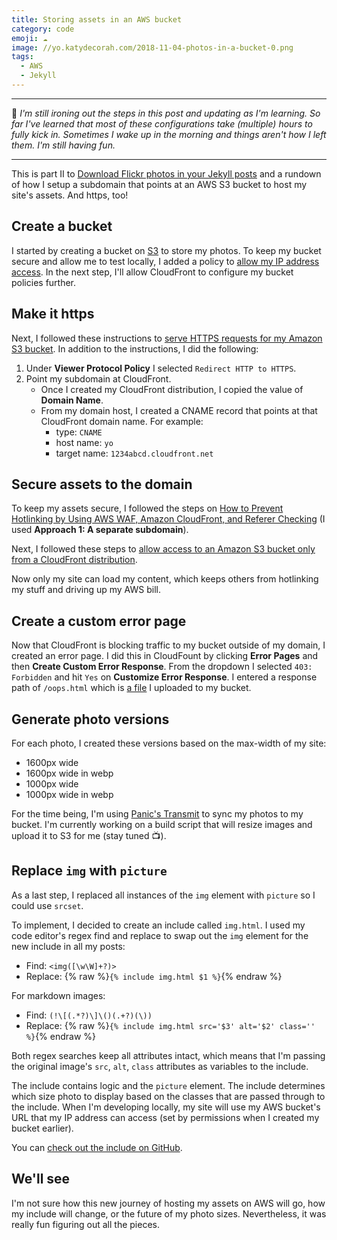 ```yaml
---
title: Storing assets in an AWS bucket
category: code
emoji: ☁️
image: //yo.katydecorah.com/2018-11-04-photos-in-a-bucket-0.png
tags:
  - AWS
  - Jekyll
---
```


---

🙏 _I'm still ironing out the steps in this post and updating as I'm learning. So far I've learned that most of these configurations take (multiple) hours to fully kick in. Sometimes I wake up in the morning and things aren't how I left them. I'm still having fun._

---

This is part II to [Download Flickr photos in your Jekyll posts](/code/flickr-to-jekyll) and a rundown of how I setup a subdomain that points at an AWS S3 bucket to host my site's assets. And https, too!

## Create a bucket

I started by creating a bucket on [S3](https://s3.console.aws.amazon.com/s3/home) to store my photos. To keep my bucket secure and allow me to test locally, I added a policy to [allow my IP address access](https://docs.aws.amazon.com/AmazonS3/latest/dev/example-bucket-policies.html#example-bucket-policies-use-case-3). In the next step, I'll allow CloudFront to configure my bucket policies further.

## Make it https

Next, I followed these instructions to [serve HTTPS requests for my Amazon S3 bucket](https://aws.amazon.com/premiumsupport/knowledge-center/cloudfront-https-requests-s3/). In addition to the instructions, I did the following:

1. Under **Viewer Protocol Policy** I selected `Redirect HTTP to HTTPS`.
2. Point my subdomain at CloudFront.
   - Once I created my CloudFront distribution, I copied the value of **Domain Name**.
   - From my domain host, I created a CNAME record that points at that CloudFront domain name. For example:
     - type: `CNAME`
     - host name: `yo`
     - target name: `1234abcd.cloudfront.net`

## Secure assets to the domain

To keep my assets secure, I followed the steps on [How to Prevent Hotlinking by Using AWS WAF, Amazon CloudFront, and Referer Checking](https://aws.amazon.com/blogs/security/how-to-prevent-hotlinking-by-using-aws-waf-amazon-cloudfront-and-referer-checking/) (I used **Approach 1: A separate subdomain**).

Next, I followed these steps to [allow access to an Amazon S3 bucket only from a CloudFront distribution](https://aws.amazon.com/premiumsupport/knowledge-center/cloudfront-access-to-amazon-s3/).

Now only my site can load my content, which keeps others from hotlinking my stuff and driving up my AWS bill.

## Create a custom error page

Now that CloudFront is blocking traffic to my bucket outside of my domain, I created an error page. I did this in CloudFount by clicking **Error Pages** and then **Create Custom Error Response**. From the dropdown I selected `403: Forbidden` and hit `Yes` on **Customize Error Response**. I entered a response path of `/oops.html` which is [a file](//yo.katydecorah.com/oops.html) I uploaded to my bucket.

## Generate photo versions

For each photo, I created these versions based on the max-width of my site:

- 1600px wide
- 1600px wide in webp
- 1000px wide
- 1000px wide in webp

For the time being, I'm using [Panic's Transmit](https://panic.com/transmit/) to sync my photos to my bucket. I'm currently working on a build script that will resize images and upload it to S3 for me (stay tuned 📺).

## Replace `img` with `picture`

As a last step, I replaced all instances of the `img` element with `picture` so I could use `srcset`.

To implement, I decided to create an include called `img.html`. I used my code editor's regex find and replace to swap out the `img` element for the new include in all my posts:

- Find: `<img([\w\W]+?)>`
- Replace: {% raw %}`{% include img.html $1 %}`{% endraw %}

For markdown images:

- Find: `(!\[(.*?)\]\()(.+?)(\))`
- Replace: {% raw %}`{% include img.html src='$3' alt='$2' class='' %}`{% endraw %}

Both regex searches keep all attributes intact, which means that I'm passing the original image's `src`, `alt`, `class` attributes as variables to the include.

The include contains logic and the `picture` element. The include determines which size photo to display based on the classes that are passed through to the include. When I'm developing locally, my site will use my AWS bucket's URL that my IP address can access (set by permissions when I created my bucket earlier).

You can [check out the include on GitHub](https://github.com/katydecorah/katydecorah.github.io/blob/d1b1cf784915115985ea88f99f32941213a63015/_includes/img.html).

## We'll see

I'm not sure how this new journey of hosting my assets on AWS will go, how my include will change, or the future of my photo sizes. Nevertheless, it was really fun figuring out all the pieces.
